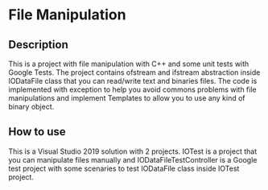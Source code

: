 # File Manipulation

## Description
This is a project with file manipulation with C++ and some unit tests with Google Tests.
The project contains ofstream and ifstream abstraction inside IODataFile class that you
can read/write text and binaries files. The code is implemented with exception to help 
you avoid commons problems with file manipulations and implement Templates to allow you
to use any kind of binary object. 

## How to use
This is a Visual Studio 2019 solution with 2 projects. IOTest is a project that you can
manipulate files manually and IODataFileTestController is a Google test project with some
scenaries to test IODataFile class inside IOTest project.
